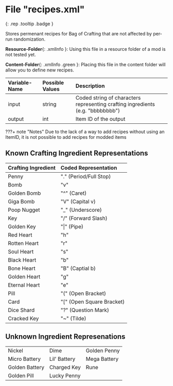 # File "recipes.xml"
[ ](#){: .rep .tooltip .badge }

Stores permenant recipes for Bag of Crafting that are not affected by per-run randomization.

**Resource-Folder**{: .xmlInfo }: Using this file in a resource folder of a mod is not tested yet.

**Content-Folder**{: .xmlInfo .green }: Placing this file in the content folder will allow you to define new recipes.

| Variable-Name | Possible Values | Description |
|:--|:--|:--|
|input|string|Coded string of characters representing crafting ingredients (e.g. "bbbbbbbb") |
|output|int|Item ID of the output|

???+ note "Notes"
    Due to the lack of a way to add recipes without using an ItemID, it is not possible to add recipes for modded items

## Known Crafting Ingredient Representations

| Crafting Ingredient | Coded Representation |
|:--|:--|
| Penny | "." (Period/Full Stop) |
| Bomb | "v" |
| Golden Bomb | "^" (Caret) |
| Giga Bomb | "V" (Capital v)
| Poop Nugget | "_" (Underscore) |
| Key | "/" (Forward Slash)
| Golden Key | "\|" (Pipe) |
| Red Heart | "h" |
| Rotten Heart | "r" |
| Soul Heart | "s" |
| Black Heart | "b" |
| Bone Heart | "B" (Captial b) |
| Golden Heart | "g" |
| Eternal Heart | "e" |
| Pill | "(" (Open Bracket) |
| Card | "[" (Open Square Bracket) |
| Dice Shard | "?" (Question Mark) |
| Cracked Key | "~" (Tilde) |

## Unknown Ingredient Represenations

||||
|:--|:--|:--|
| Nickel | Dime | Golden Penny |
| Micro Battery | Lil' Battery | Mega Battery |
| Golden Battery | Charged Key | Rune |
| Golden Pill | Lucky Penny | |
